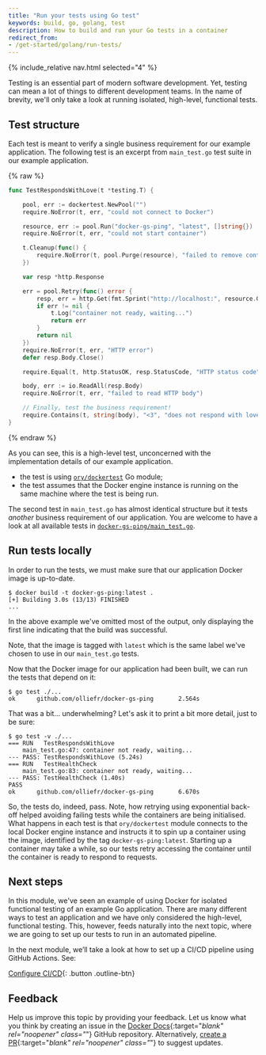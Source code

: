 ```yaml
---
title: "Run your tests using Go test"
keywords: build, go, golang, test
description: How to build and run your Go tests in a container
redirect_from:
- /get-started/golang/run-tests/
---
```


{% include_relative nav.html selected="4" %}

Testing is an essential part of modern software development. Yet, testing can mean a lot of things to different development teams. In the name of brevity, we'll only take a look at running isolated, high-level, functional tests.

## Test structure

Each test is meant to verify a single business requirement for our example application. The following test is an excerpt from `main_test.go` test suite in our example application.

{% raw %}
```go
func TestRespondsWithLove(t *testing.T) {

	pool, err := dockertest.NewPool("")
	require.NoError(t, err, "could not connect to Docker")

	resource, err := pool.Run("docker-gs-ping", "latest", []string{})
	require.NoError(t, err, "could not start container")

	t.Cleanup(func() {
		require.NoError(t, pool.Purge(resource), "failed to remove container")
	})

	var resp *http.Response

	err = pool.Retry(func() error {
		resp, err = http.Get(fmt.Sprint("http://localhost:", resource.GetPort("8080/tcp"), "/"))
		if err != nil {
			t.Log("container not ready, waiting...")
			return err
		}
		return nil
	})
	require.NoError(t, err, "HTTP error")
	defer resp.Body.Close()

	require.Equal(t, http.StatusOK, resp.StatusCode, "HTTP status code")

	body, err := io.ReadAll(resp.Body)
	require.NoError(t, err, "failed to read HTTP body")

	// Finally, test the business requirement!
	require.Contains(t, string(body), "<3", "does not respond with love?")
}
```
{% endraw %}

As you can see, this is a high-level test, unconcerned with the implementation details of our example application.

* the test is using [`ory/dockertest`](https://github.com/ory/dockertest) Go module;
* the test assumes that the Docker engine instance is running on the same machine where the test is being run.

The second test in `main_test.go` has almost identical structure but it tests _another_ business requirement of our application. You are welcome to have a look at all available tests in [`docker-gs-ping/main_test.go`](https://github.com/olliefr/docker-gs-ping/blob/main/main_test.go).

## Run tests locally

In order to run the tests, we must make sure that our application Docker image is up-to-date.

```console
$ docker build -t docker-gs-ping:latest .
[+] Building 3.0s (13/13) FINISHED
...
```

In the above example we've omitted most of the output, only displaying the first line indicating that the build was successful.

Note, that the image is tagged with `latest` which is the same label we've chosen to use in our `main_test.go` tests. 

Now that the Docker image for our application had been built, we can run the tests that depend on it:

```console
$ go test ./...
ok      github.com/olliefr/docker-gs-ping       2.564s
```

That was a bit... underwhelming? Let's ask it to print a bit more detail, just to be sure:

```console
$ go test -v ./...
=== RUN   TestRespondsWithLove
    main_test.go:47: container not ready, waiting...
--- PASS: TestRespondsWithLove (5.24s)
=== RUN   TestHealthCheck
    main_test.go:83: container not ready, waiting...
--- PASS: TestHealthCheck (1.40s)
PASS
ok      github.com/olliefr/docker-gs-ping       6.670s
```

So, the tests do, indeed, pass. Note, how retrying using exponential back-off helped avoiding failing tests while the containers are being initialised. What happens in each test is that `ory/dockertest` module connects to the local Docker engine instance and instructs it to spin up a container using the image, identified by the tag `docker-gs-ping:latest`. Starting up a container may take a while, so our tests retry accessing the container until the container is ready to respond to requests.

## Next steps

In this module, we've seen an example of using Docker for isolated functional testing of an example Go application. There are many different ways to test an application and we have only considered the high-level, functional testing. This, however, feeds naturally into the next topic, where we are going to set up our tests to run in an automated pipeline.

In the next module, we’ll take a look at how to set up a CI/CD pipeline using GitHub Actions. See:

[Configure CI/CD](configure-ci-cd.md){: .button .outline-btn}

## Feedback

Help us improve this topic by providing your feedback. Let us know what you think by creating an issue in the [Docker Docs](https://github.com/docker/docker.github.io/issues/new?title=[Golang%20docs%20feedback]){:target="_blank" rel="noopener" class="_"} GitHub repository. Alternatively, [create a PR](https://github.com/docker/docker.github.io/pulls){:target="_blank" rel="noopener" class="_"} to suggest updates.
